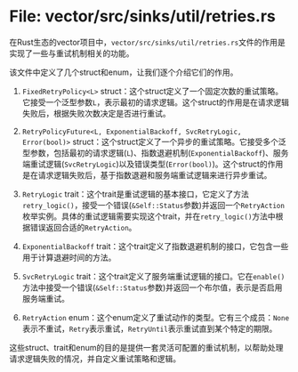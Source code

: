 # File: vector/src/sinks/util/retries.rs

在Rust生态的vector项目中，`vector/src/sinks/util/retries.rs`文件的作用是实现了一些与重试机制相关的功能。

该文件中定义了几个struct和enum，让我们逐个介绍它们的作用。

1. `FixedRetryPolicy<L>` struct：这个struct定义了一个固定次数的重试策略。它接受一个泛型参数`L`，表示最初的请求逻辑。这个struct的作用是在请求逻辑失败后，根据失败次数决定是否进行重试。

2. `RetryPolicyFuture<L, ExponentialBackoff, SvcRetryLogic, Error(bool)>` struct：这个struct定义了一个异步的重试策略。它接受多个泛型参数，包括最初的请求逻辑(`L`)、指数退避机制(`ExponentialBackoff`)、服务端重试逻辑(`SvcRetryLogic`)以及错误类型(`Error(bool)`)。这个struct的作用是在请求逻辑失败后，基于指数退避和服务端重试逻辑来进行异步重试。

3. `RetryLogic` trait：这个trait是重试逻辑的基本接口，它定义了方法`retry_logic()`，接受一个错误(`&Self::Status`参数)并返回一个`RetryAction`枚举实例。具体的重试逻辑需要实现这个trait，并在`retry_logic()`方法中根据错误返回合适的`RetryAction`。

4. `ExponentialBackoff` trait：这个trait定义了指数退避机制的接口，它包含一些用于计算退避时间的方法。

5. `SvcRetryLogic` trait：这个trait定义了服务端重试逻辑的接口。它在`enable()`方法中接受一个错误(`&Self::Status`参数)并返回一个布尔值，表示是否启用服务端重试。

6. `RetryAction` enum：这个enum定义了重试动作的类型。它有三个成员：`None`表示不重试，`Retry`表示重试，`RetryUntil`表示重试直到某个特定的期限。

这些struct、trait和enum的目的是提供一套灵活可配置的重试机制，以帮助处理请求逻辑失败的情况，并自定义重试策略和逻辑。

